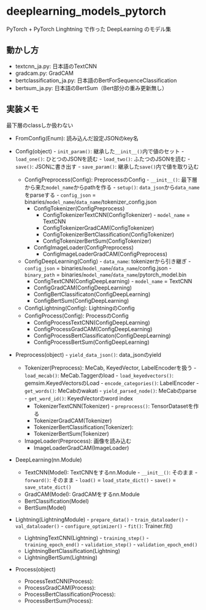 # deeplearning_models_pytorch
PyTorch + PyTorch Linghtning で作った DeepLearning のモデル集

## 動かし方

- textcnn_ja.py: 日本語のTextCNN
- gradcam.py: GradCAM
- bertclassification_ja.py: 日本語のBertForSequenceClassification
- bertsum_ja.py: 日本語のBertSum（Bert部分の重み更新無し）

## 実装メモ

最下層のclassしか扱わない
- FromConfig(Enum): 読み込んだ設定JSONのkey名
- Config(object)
        - `init_param()`: 継承した`__init__()`内で値のセット
        - `load_one()`: ひとつのJSONを読む
        - `load_two()`: ふたつのJSONを読む
        - `save()`: JSONに書き出す
        - `save_param()`: 継承した`save()`内で値を取り込む
    - ConfigPreprocess(Config): PreprocessのConfig
            - `__init__()`: 最下層から来た`model_name`からpathを作る
            - `setup()`: `data_json`から`data_name`をparseする
            - `config_json` = binaries/`model_name`/`data_name`/tokenizer_config.json
        - ConfigTokenizer(ConfigPreprocess)
            - ConfigTokenizerTextCNN(ConfigTokenizer)
                    - `model_name` = TextCNN
            - ConfigTokenizerGradCAM(ConfigTokenizer)
            - ConfigTokenizerBertClassification(ConfigTokenizer)
            - ConfigTokenizerBertSum(ConfigTokenizer)
        - ConfigImageLoader(ConfigPreprocess)
            - ConfigImageLoaderGradCAM(ConfigPreprocess)
    - ConfigDeepLearning(Config)
            - `data_name`: tokenizerから引き継ぎ
            - `config_json` = binaries/`model_name`/`data_name`/config.json
            - `binary_path` = binaries/`model_name`/`data_name`/pytorch_model.bin
        - ConfigTextCNN(ConfigDeepLearning)
                - `model_name` = TextCNN
        - ConfigGradCAM(ConfigDeepLearning)
        - ConfigBertClassificaton(ConfigDeepLearning)
        - ConfigBertSum(ConfigDeepLearning)
    - ConfigLightning(Config): LightningのConfig
    - ConfigProcess(Config): ProcessのConfig
        - ConfigProcessTextCNN(ConfigDeepLearning)
        - ConfigProcessGradCAM(ConfigDeepLearning)
        - ConfigProcessBertClassificaton(ConfigDeepLearning)
        - ConfigProcessBertSum(ConfigDeepLearning)

- Preprocess(object)
        - `yield_data_json()`: data_jsonのyield
    - Tokenizer(Preprocess): MeCab, KeyedVector, LabelEncoderを扱う
            - `load_mecab()`: MeCab.Taggerのload
            - `load_keyedvectors()`: gemsim.KeyedVectorsのLoad
            - `encode_categories()`: LabelEncoder
            - `get_words()`: MeCabのwakati
            - `yield_parsed_node()`: MeCabのparse
            - `get_word_id()`: KeyedVectorのword index
        - TokenizerTextCNN(Tokenizer)
                - `preprocess()`: TensorDatasetを作る
        - TokenizerGradCAM(Tokenizer)
        - TokenizerBertClassification(Tokenizer):
        - TokenizerBertSum(Tokenizer)
    - ImageLoader(Preprocess): 画像を読み込む
        - ImageLoaderGradCAM(ImageLoader)

- DeepLearning(nn.Module)
    - TextCNN(Model): TextCNNをするnn.Module
            - `__init__()`: そのまま
            - `forward()`: そのまま
            - `load()` = `load_state_dict()`
            - `save()` = `save_state_dict()`
    - GradCAM(Model): GradCAMをするnn.Module
    - BertClassification(Model)
    - BertSum(Model)

- Lightning(LightningModule)
        - `prepare_data()`
        - `train_dataloader()`
        - `val_dataloader()`
        - `configure_optimizer()`
        - `fit()`: Trainer.fit()
    - LightningTextCNN(Lightning)
            - `training_step()`
            - `training_epoch_end()`
            - `validation_step()`
            - `validation_epoch_end()`
    - LightningBertClassification(Lightning)
    - LightningBertSum(Lightning)

- Process(object)
    - ProcessTextCNN(Process):
    - ProcessGradCAM(Process):
    - ProcessBertClassification(Process):
    - ProcessBertSum(Process):
